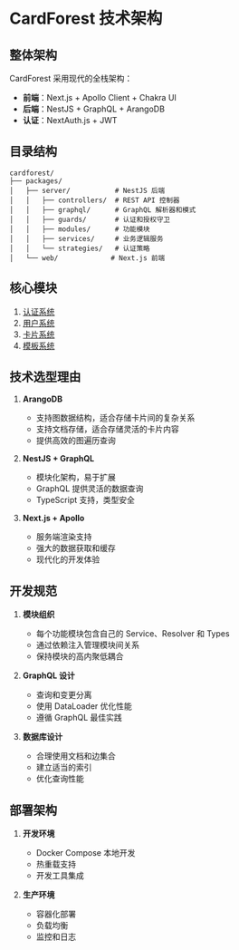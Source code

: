 # CardForest 技术架构

## 整体架构

CardForest 采用现代的全栈架构：

- **前端**：Next.js + Apollo Client + Chakra UI
- **后端**：NestJS + GraphQL + ArangoDB
- **认证**：NextAuth.js + JWT

## 目录结构

```
cardforest/
├── packages/
│   ├── server/           # NestJS 后端
│   │   ├── controllers/  # REST API 控制器
│   │   ├── graphql/      # GraphQL 解析器和模式
│   │   ├── guards/       # 认证和授权守卫
│   │   ├── modules/      # 功能模块
│   │   ├── services/     # 业务逻辑服务
│   │   └── strategies/   # 认证策略
│   └── web/             # Next.js 前端
```

## 核心模块

1. [认证系统](./modules/auth.md)
2. [用户系统](./modules/user.md)
3. [卡片系统](./modules/card.md)
4. [模板系统](./modules/template.md)

## 技术选型理由

1. **ArangoDB**
   - 支持图数据结构，适合存储卡片间的复杂关系
   - 支持文档存储，适合存储灵活的卡片内容
   - 提供高效的图遍历查询

2. **NestJS + GraphQL**
   - 模块化架构，易于扩展
   - GraphQL 提供灵活的数据查询
   - TypeScript 支持，类型安全

3. **Next.js + Apollo**
   - 服务端渲染支持
   - 强大的数据获取和缓存
   - 现代化的开发体验

## 开发规范

1. **模块组织**
   - 每个功能模块包含自己的 Service、Resolver 和 Types
   - 通过依赖注入管理模块间关系
   - 保持模块的高内聚低耦合

2. **GraphQL 设计**
   - 查询和变更分离
   - 使用 DataLoader 优化性能
   - 遵循 GraphQL 最佳实践

3. **数据库设计**
   - 合理使用文档和边集合
   - 建立适当的索引
   - 优化查询性能

## 部署架构

1. **开发环境**
   - Docker Compose 本地开发
   - 热重载支持
   - 开发工具集成

2. **生产环境**
   - 容器化部署
   - 负载均衡
   - 监控和日志
